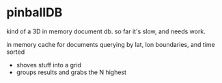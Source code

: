 # pinballDB

kind of a 3D in memory document db. so far it's slow, and needs work.

in memory cache for documents querying by lat, lon boundaries, and time sorted
  * shoves stuff into a grid
  * groups results and grabs the N highest 
  
  
  
